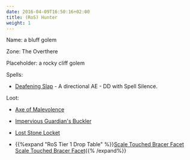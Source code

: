 ```yaml
---
date: 2016-04-09T16:50:16+02:00
title: (RoS) Hunter
weight: 1
---
```


Name: a bluff golem
   
Zone: The Overthere

Placeholder: a rocky cliff golem

Spells: 

* <a href="https://spells.eqresource.com/spells.php?id=45505" target="_blank">Deafening Slap</a>  - A directional AE - DD with Spell Silence.

Loot:

* <a href="http://everquest.allakhazam.com/db/item.html?item=131656">Axe of Malevolence</a>

* <a href="http://everquest.allakhazam.com/db/item.html?item=131637">Impervious Guardian's Buckler</a>

* <a href="http://everquest.allakhazam.com/db/item.html?item=131616">Lost Stone Locket</a>

* {{%expand "RoS Tier 1 Drop Table" %}}<a href="http://everquest.allakhazam.com/db/item.html?item=166">Scale Touched Bracer Facet</a><br><a href="http://everquest.allakhazam.com/db/item.html?item=166">Scale Touched Bracer Facet</a>{{% /expand%}}

